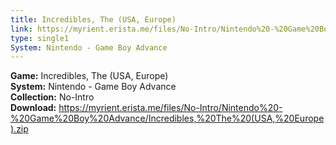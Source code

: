 ```yaml
---
title: Incredibles, The (USA, Europe)
link: https://myrient.erista.me/files/No-Intro/Nintendo%20-%20Game%20Boy%20Advance/Incredibles,%20The%20(USA,%20Europe).zip
type: single1
System: Nintendo - Game Boy Advance
---
```

<b>Game:</b> Incredibles, The (USA, Europe)<br>
<b>System:</b> Nintendo - Game Boy Advance<br>
<b>Collection:</b> No-Intro<br>
<b>Download:</b> https://myrient.erista.me/files/No-Intro/Nintendo%20-%20Game%20Boy%20Advance/Incredibles,%20The%20(USA,%20Europe).zip